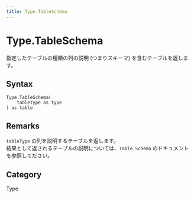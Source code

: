 ```yaml
---
title: Type.TableSchema
---
```


# Type.TableSchema


指定したテーブルの種類の列の説明 (つまりスキーマ) を含むテーブルを返します。


## Syntax

```powerquery
Type.TableSchema(
    tableType as type
) as table
```


## Remarks

<code>tableType</code> の列を説明するテーブルを返します。<br />結果として返されるテーブルの説明については、<code>Table.Schema</code> のドキュメントを参照してださい。<br />



## Category
Type
